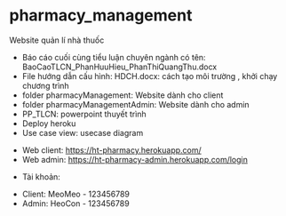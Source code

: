 # pharmacy_management
Website quản lí nhà thuốc
- Báo cáo cuối cùng tiểu luận chuyên ngành có tên: BaoCaoTLCN_PhanHuuHieu_PhanThiQuangThu.docx
- File hướng dẫn cấu hình: HDCH.docx: cách tạo môi trường , khởi chạy chương trình
- folder pharmacyManagement: Website dành cho client
- folder pharmacyManagementAdmin: Website dành cho admin
- PP_TLCN: powerpoint thuyết trình
- Deploy heroku 
- Use case view: usecase diagram
+ Web client: https://ht-pharmacy.herokuapp.com/   
+ Web admin: https://ht-pharmacy-admin.herokuapp.com/login
- Tài khoản: 
+ Client: MeoMeo - 123456789
+ Admin: HeoCon - 123456789
